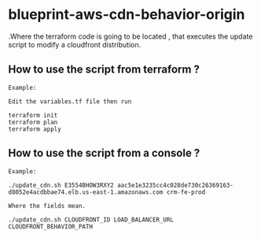 # blueprint-aws-cdn-behavior-origin

.Where the terraform code is going to be located , that executes the update script to modify a cloudfront distribution.

## How to use the script from terraform ?

    Example:

    Edit the variables.tf file then run

    terraform init
    terraform plan
    terraform apply

## How to use the script from a console ?

    Example:

    ./update_cdn.sh E3554BHOW3RXY2 aac5e1e3235cc4c028de730c26369163-d8052e4acdbbae74.elb.us-east-1.amazonaws.com crm-fe-prod

    Where the fields mean.

    ./update_cdn.sh CLOUDFRONT_ID LOAD_BALANCER_URL CLOUDFRONT_BEHAVIOR_PATH
